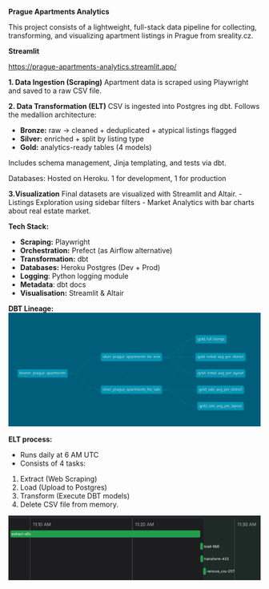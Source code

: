**Prague Apartments Analytics**

This project consists of a lightweight, full-stack data pipeline for collecting, transforming, and visualizing apartment listings in Prague from sreality.cz.

**Streamlit**

https://prague-apartments-analytics.streamlit.app/

**1. Data Ingestion (Scraping)**
Apartment data is scraped using Playwright and saved to a raw CSV file.

**2. Data Transformation (ELT)**
CSV is ingested into Postgres ing dbt.
Follows the medallion architecture:
- **Bronze:** raw → cleaned + deduplicated + atypical listings flagged
- **Silver:** enriched + split by listing type
- **Gold:** analytics-ready tables (4 models)
  
Includes schema management, Jinja templating, and tests via dbt.

Databases: Hosted on Heroku. 1 for development, 1 for production

**3.Visualization**
Final datasets are visualized with Streamlit and Altair.
    - Listings Exploration using sidebar filters
    - Market Analytics with bar charts about real estate market.

**Tech Stack:**
- **Scraping:** Playwright
- **Orchestration:** Prefect (as Airflow alternative)
- **Transformation:** dbt
- **Databases:** Heroku Postgres (Dev + Prod)
- **Logging**: Python logging module
- **Metadata**: dbt docs
- **Visualisation:** Streamlit & Altair

**DBT Lineage:**
![Lineage](lineage.png)

**ELT process:** 
- Runs daily at 6 AM UTC
- Consists of 4 tasks: 
1. Extract (Web Scraping)
2. Load (Upload to Postgres)
3. Transform (Execute DBT models)
4. Delete CSV file from memory.

![ELT](elt.png)

